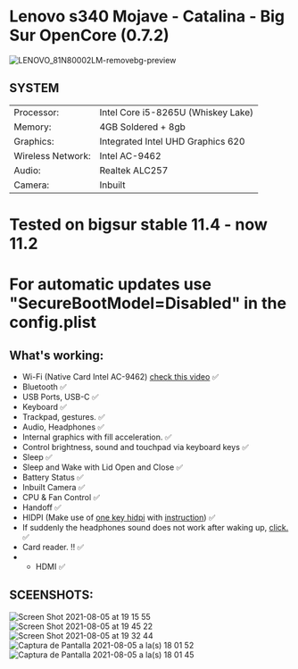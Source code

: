 # Lenovo s340 Mojave - Catalina - Big Sur OpenCore (0.7.2)

![LENOVO_81N80002LM-removebg-preview](https://user-images.githubusercontent.com/74104584/128438639-243fa5e1-cbcf-4c28-94f3-08c01e5a7194.png)

## SYSTEM

|||
|----------------|------------------------------------------------------------|
|Processor:| Intel Core  i5-8265U (Whiskey Lake) |
|Memory:          |4GB Soldered + 8gb  |         
|Graphics:         |Integrated Intel UHD Graphics 620|
|Wireless Network:          |Intel AC-9462|
|Audio:        |Realtek ALC257 |
|Camera:          |Inbuilt|

# Tested on bigsur stable 11.4 - now 11.2
# For automatic updates use "SecureBootModel=Disabled" in the config.plist


## What's working:
  - Wi-Fi (Native Card Intel AC-9462) [check this video](https://youtu.be/rljg9Nk7c5w "") :white_check_mark:
  - Bluetooth :white_check_mark:
  - USB Ports, USB-C :white_check_mark:
  - Keyboard :white_check_mark:
  - Trackpad, gestures. :white_check_mark:
  - Audio, Headphones :white_check_mark:
  - Internal graphics with fill acceleration. :white_check_mark:
  - Control brightness, sound and touchpad via keyboard keys :white_check_mark:
  - Sleep :white_check_mark:
  - Sleep and Wake with Lid Open and Close :white_check_mark:
  - Battery Status :white_check_mark:
  - Inbuilt Camera :white_check_mark:
  - CPU & Fan Control :white_check_mark:
  - Handoff :white_check_mark:
  - HIDPI (Make use of [one key hidpi](https://github.com/xzhih/one-key-hidpi "") with [instruction](https://github.com/xzhih/one-key-hidpi/issues/138 "")) :white_check_mark:
  - If suddenly the headphones sound does not work after waking up, [click.](https://drive.google.com/file/d/1CZtY2bfnIAD0Rcoczf5b9F2TR8YYlhZc/view?usp=sharing"") :white_check_mark:
 - Card reader. :bangbang: :white_check_mark:
 -   - HDMI :white_check_mark:


## SCEENSHOTS:
![Screen Shot 2021-08-05 at 19 15 55](https://user-images.githubusercontent.com/74104584/128439578-22bdc97b-c1be-4007-aaf9-f61f347567f7.png)
![Screen Shot 2021-08-05 at 19 45 22](https://user-images.githubusercontent.com/74104584/128439575-582ef77b-16af-4278-aafe-5fd68ea8f88a.png)
![Screen Shot 2021-08-05 at 19 32 44](https://user-images.githubusercontent.com/74104584/128439566-70688507-0b8f-4dea-a6cb-da9a9b62b1d0.png)
![Captura de Pantalla 2021-08-05 a la(s) 18 01 52](https://user-images.githubusercontent.com/74104584/128439574-029fb709-51ae-445b-9c5a-fdbd7647cfdf.png)
![Captura de Pantalla 2021-08-05 a la(s) 18 01 45](https://user-images.githubusercontent.com/74104584/128439584-7e1e034c-5de6-4643-9a7a-0109422ecdb9.png)





